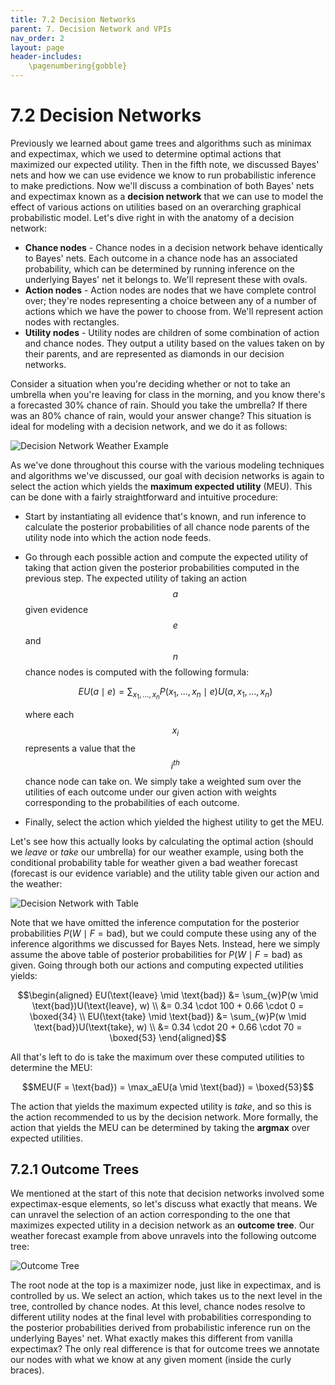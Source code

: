 ```yaml
---
title: 7.2 Decision Networks
parent: 7. Decision Network and VPIs
nav_order: 2
layout: page
header-includes:
    \pagenumbering{gobble}
---
```


# 7.2 Decision Networks

Previously we learned about game trees and algorithms such as minimax and expectimax, which we used to determine optimal actions that maximized our expected utility. Then in the fifth note, we discussed Bayes' nets and how we can use evidence we know to run probabilistic inference to make predictions. Now we'll discuss a combination of both Bayes' nets and expectimax known as a **decision network** that we can use to model the effect of various actions on utilities based on an overarching graphical probabilistic model. Let's dive right in with the anatomy of a decision network:

- **Chance nodes** - Chance nodes in a decision network behave identically to Bayes' nets. Each outcome in a chance node has an associated probability, which can be determined by running inference on the underlying Bayes' net it belongs to. We'll represent these with ovals.
- **Action nodes** - Action nodes are nodes that we have complete control over; they're nodes representing a choice between any of a number of actions which we have the power to choose from. We'll represent action nodes with rectangles.
- **Utility nodes** - Utility nodes are children of some combination of action and chance nodes. They output a utility based on the values taken on by their parents, and are represented as diamonds in our decision networks.

Consider a situation when you're deciding whether or not to take an umbrella when you're leaving for class in the morning, and you know there's a forecasted 30% chance of rain. Should you take the umbrella? If there was an 80% chance of rain, would your answer change? This situation is ideal for modeling with a decision network, and we do it as follows:

<img src="{{ site.baseurl }}/assets/images/dn-weather.png" alt="Decision Network Weather Example" />

As we've done throughout this course with the various modeling techniques and algorithms we've discussed, our goal with decision networks is again to select the action which yields the **maximum expected utility** (MEU). This can be done with a fairly straightforward and intuitive procedure:

- Start by instantiating all evidence that's known, and run inference to calculate the posterior probabilities of all chance node parents of the utility node into which the action node feeds.
- Go through each possible action and compute the expected utility of taking that action given the posterior probabilities computed in the previous step. The expected utility of taking an action $$a$$ given evidence $$e$$ and $$n$$ chance nodes is computed with the following formula:

  $$EU(a \mid e) = \sum_{x_1, ..., x_n}P(x_1, ..., x_n \mid e)U(a, x_1, ..., x_n)$$

  where each $$x_i$$ represents a value that the $$i^{th}$$ chance node can take on. We simply take a weighted sum over the utilities of each outcome under our given action with weights corresponding to the probabilities of each outcome.
- Finally, select the action which yielded the highest utility to get the MEU.

Let's see how this actually looks by calculating the optimal action (should we *leave* or *take* our umbrella) for our weather example, using both the conditional probability table for weather given a bad weather forecast (forecast is our evidence variable) and the utility table given our action and the weather:

<img src="{{ site.baseurl }}/assets/images/dn-with-table.png" alt="Decision Network with Table" />

Note that we have omitted the inference computation for the posterior probabilities $P(W \mid F = \text{bad})$, but we could compute these using any of the inference algorithms we discussed for Bayes Nets. Instead, here we simply assume the above table of posterior probabilities for $P(W \mid F = \text{bad})$ as given. Going through both our actions and computing expected utilities yields:

$$\begin{aligned}
EU(\text{leave} \mid \text{bad}) &= \sum_{w}P(w \mid \text{bad})U(\text{leave}, w) \\
                                &= 0.34 \cdot 100 + 0.66 \cdot 0 = \boxed{34} \\
EU(\text{take} \mid \text{bad}) &= \sum_{w}P(w \mid \text{bad})U(\text{take}, w) \\
                               &= 0.34 \cdot 20 + 0.66 \cdot 70 = \boxed{53}
\end{aligned}$$

All that's left to do is take the maximum over these computed utilities to determine the MEU:

$$MEU(F = \text{bad}) = \max_aEU(a \mid \text{bad}) = \boxed{53}$$

The action that yields the maximum expected utility is *take*, and so this is the action recommended to us by the decision network. More formally, the action that yields the MEU can be determined by taking the **argmax** over expected utilities.

## 7.2.1 Outcome Trees

We mentioned at the start of this note that decision networks involved some expectimax-esque elements, so let's discuss what exactly that means. We can unravel the selection of an action corresponding to the one that maximizes expected utility in a decision network as an **outcome tree**. Our weather forecast example from above unravels into the following outcome tree:

<img src="{{ site.baseurl }}/assets/images/outcome-tree.png" alt="Outcome Tree" />

The root node at the top is a maximizer node, just like in expectimax, and is controlled by us. We select an action, which takes us to the next level in the tree, controlled by chance nodes. At this level, chance nodes resolve to different utility nodes at the final level with probabilities corresponding to the posterior probabilities derived from probabilistic inference run on the underlying Bayes' net. What exactly makes this different from vanilla expectimax? The only real difference is that for outcome trees we annotate our nodes with what we know at any given moment (inside the curly braces).